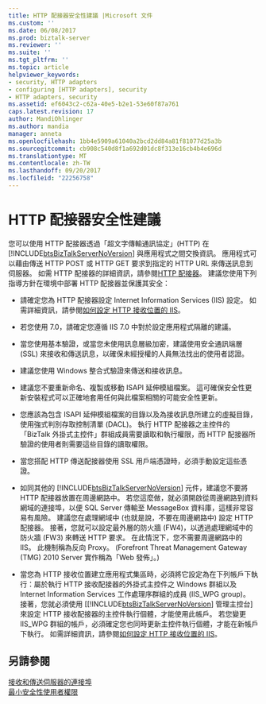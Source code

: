 ```yaml
---
title: HTTP 配接器安全性建議 |Microsoft 文件
ms.custom: ''
ms.date: 06/08/2017
ms.prod: biztalk-server
ms.reviewer: ''
ms.suite: ''
ms.tgt_pltfrm: ''
ms.topic: article
helpviewer_keywords:
- security, HTTP adapters
- configuring [HTTP adapters], security
- HTTP adapters, security
ms.assetid: ef6043c2-c62a-40e5-b2e1-53e60f87a761
caps.latest.revision: 17
author: MandiOhlinger
ms.author: mandia
manager: anneta
ms.openlocfilehash: 1bb4e5909a61040a2bcd2dd84a81f81077d25a3b
ms.sourcegitcommit: cb908c540d8f1a692d01dc8f313e16cb4b4e696d
ms.translationtype: MT
ms.contentlocale: zh-TW
ms.lasthandoff: 09/20/2017
ms.locfileid: "22256758"
---
```

# <a name="http-adapter-security-recommendations"></a>HTTP 配接器安全性建議
您可以使用 HTTP 配接器透過「超文字傳輸通訊協定」(HTTP) 在 [!INCLUDE[btsBizTalkServerNoVersion](../includes/btsbiztalkservernoversion-md.md)] 與應用程式之間交換資訊。 應用程式可以藉由傳送 HTTP POST 或 HTTP GET 要求到指定的 HTTP URL 來傳送訊息到伺服器。 如需 HTTP 配接器的詳細資訊，請參閱[HTTP 配接器](../core/http-adapter.md)。 建議您使用下列指導方針在環境中部署 HTTP 配接器並保護其安全：  
  
-   請確定您為 HTTP 配接器設定 Internet Information Services (IIS) 設定。 如需詳細資訊，請參閱[如何設定 HTTP 接收位置的 IIS](../core/how-to-configure-iis-for-an-http-receive-location.md)。  
  
-   若您使用 7.0，請確定您遵循 IIS 7.0 中對於設定應用程式隔離的建議。  
  
-   當您使用基本驗證，或當您未使用訊息層級加密，建議使用安全通訊端層 (SSL) 來接收和傳送訊息，以確保未經授權的人員無法找出的使用者認證。  
  
-   建議您使用 Windows 整合式驗證來傳送和接收訊息。  
  
-   建議您不要重新命名、複製或移動 ISAPI 延伸模組檔案。 這可確保安全性更新安裝程式可以正確地套用任何與此檔案相關的可能安全性更新。  
  
-   您應該為包含 ISAPI 延伸模組檔案的目錄以及為接收訊息所建立的虛擬目錄，使用強式判別存取控制清單 (DACL)。 執行 HTTP 配接器之主控件的「BizTalk 外掛式主控件」群組成員需要讀取和執行權限，而 HTTP 配接器所驗證的使用者則需要這些目錄的讀取權限。  
  
-   當您搭配 HTTP 傳送配接器使用 SSL 用戶端憑證時，必須手動設定這些憑證。  
  
-   如同其他的 [!INCLUDE[btsBizTalkServerNoVersion](../includes/btsbiztalkservernoversion-md.md)] 元件，建議您不要將 HTTP 配接器放置在周邊網路中。 若您這麼做，就必須開啟從周邊網路到資料網域的連接埠，以便 SQL Server 傳輸至 MessageBox 資料庫，這樣非常容易有風險。 建議您在處理網域中 (也就是說，不要在周邊網路中) 設定 HTTP 配接器。 接著，您就可以設定最外層的防火牆 (FW4)，以透過處理網域中的防火牆 (FW3) 來轉送 HTTP 要求。 在此情況下，您不需要周邊網路中的 IIS。 此機制稱為反向 Proxy。 (Forefront Threat Management Gateway (TMG) 2010 Server 實作稱為「Web 發佈」。)  
  
-   當您為 HTTP 接收位置建立應用程式集區時，必須將它設定為在下列帳戶下執行：屬於執行 HTTP 接收配接器的外掛式主控件之 Windows 群組以及 Internet Information Services 工作處理序群組的成員 (IIS_WPG group)。 接著，您就必須使用 [[!INCLUDE[btsBizTalkServerNoVersion](../includes/btsbiztalkservernoversion-md.md)] 管理主控台] 來設定 HTTP 接收配接器的主控件執行個體，才能使用此帳戶。 若您變更 IIS_WPG 群組的帳戶，必須確定您也同時更新主控件執行個體，才能在新帳戶下執行。 如需詳細資訊，請參閱[如何設定 HTTP 接收位置的 IIS](../core/how-to-configure-iis-for-an-http-receive-location.md)。  
  
## <a name="see-also"></a>另請參閱  
 [接收和傳送伺服器的連接埠](../core/ports-for-the-receive-and-send-servers.md)   
 [最小安全性使用者權限](../core/minimum-security-user-rights.md)